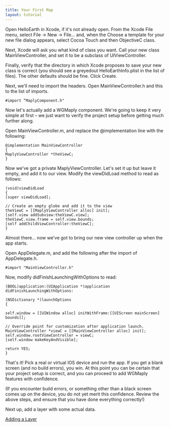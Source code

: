 ```yaml
---
title: Your First Map
layout: tutorial
---
```


Open HelloEarth in Xcode, if it's not already open. From the Xcode File menu, select File → New → File... and, when the Choose a template for your new file dialog appears, select Cocoa Touch and then Objective­C class.

Next, Xcode will ask you what kind of class you want. Call your new class MainViewController, and set it to be a subclass of UIViewController.

Finally, verify that the directory in which Xcode proposes to save your new class is correct (you should see a greyed­out HelloEarth­Info.plist in the list of files). The other defaults should be fine. Click Create.

Next, we'll need to import the headers. Open MainViewController.h and this to the list of imports.

~~~objc
#import “MaplyComponent.h"
~~~

Now let's actually add a WG­Maply component. We're going to keep it very simple at first – we just want to verify the project setup before getting much further along.

Open MainViewController.m, and replace the @implementation line with the following:

~~~objc
@implementation MainViewController
{
MaplyViewController *theViewC;
}
~~~

Now we've got a private MaplyViewController. Let's set it up but leave it empty, and add it to our view. Modify the viewDidLoad method to read as follows:

~~~objc
­(void)viewDidLoad
{
[super viewDidLoad];

// Create an empty globe and add it to the view
theViewC = [[MaplyViewController alloc] init];
[self.view addSubview:theViewC.view];
theViewC.view.frame = self.view.bounds;
[self addChildViewController:theViewC];
}
~~~

Almost there... now we've got to bring our new view controller up when the app starts.

Open AppDelegate.m, and add the following after the import of AppDelegate.h.

~~~objc
#import "MainViewController.h"
~~~

Now, modify didFinishLaunchingWithOptions to read:

~~~objc
­(BOOL)application:(UIApplication *)application didFinishLaunchingWithOptions:

(NSDictionary *)launchOptions
{

self.window = [[UIWindow alloc] initWithFrame:[[UIScreen mainScreen] bounds]];

// Override point for customization after application launch.
MainViewController *viewC = [[MainViewController alloc] init];
self.window.rootViewController = viewC;
[self.window makeKeyAndVisible];

return YES;
}
~~~

That's it! Pick a real or virtual IOS device and run the app. If you get a blank screen (and no build errors), you win. At this point you can be certain that your project setup is correct, and you can proceed to add WG­Maply features with confidence.

(If you encounter build errors, or something other than a black screen comes up on the device, you do not yet merit this confidence. Review the above steps, and ensure that you have done everything correctly!)

Next up, add a layer with some actual data.

[Adding a Layer](adding_a_layer.html)
